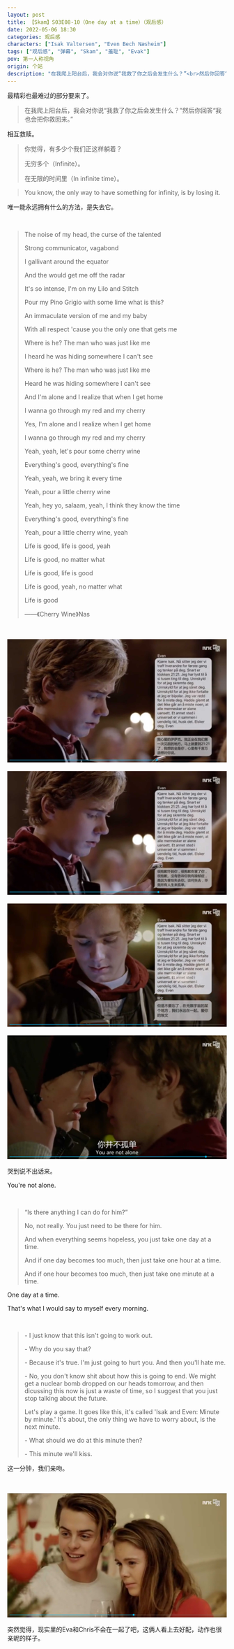 ```yaml
---
layout: post
title: 【Skam】S03E08-10（One day at a time）（观后感）
date: 2022-05-06 18:30
categories: 观后感
characters: ["Isak Valtersen", "Even Bech Næsheim"]
tags: ["观后感", "弹幕", "Skam", "羞耻", "Evak"]
pov: 第一人称视角
origin: 个站
description: "在我爬上阳台后，我会对你说“我救了你之后会发生什么？”<br>然后你回答“我也会把你救回来。”"
---
```


最精彩也最难过的部分要来了。

> 在我爬上阳台后，我会对你说“我救了你之后会发生什么？”然后你回答“我也会把你救回来。”

相互救赎。

> 你觉得，有多少个我们正这样躺着？
> 
> 无穷多个（Infinite）。
> 
> 在无限的时间里（In infinite time）。

> You know, the only way to have something for infinity, is by losing it.

唯一能永远拥有什么的方法，是失去它。

<br>

> The noise of my head, the curse of the talented
> 
> Strong communicator, vagabond
> 
> I gallivant around the equator
> 
> And the would get me off the radar
> 
> 
> 
> It's so intense, I'm on my Lilo and Stitch
> 
> Pour my Pino Grigio with some lime what is this?
> 
> An immaculate version of me and my baby
> 
> With all respect 'cause you the only one that gets me
> 
> 
> 
> Where is he? The man who was just like me
> 
> I heard he was hiding somewhere I can't see
> 
> Where is he? The man who was just like me
> 
> Heard he was hiding somewhere I can't see
> 
> 
> 
> And I'm alone and I realize that when I get home
> 
> I wanna go through my red and my cherry
> 
> Yes, I'm alone and I realize when I get home
> 
> I wanna go through my red and my cherry
> 
> 
> 
> Yeah, yeah, let's pour some cherry wine
> 
> Everything's good, everything's fine
> 
> Yeah, yeah, we bring it every time
> 
> Yeah, pour a little cherry wine
> 
> 
> 
> Yeah, hey yo, salaam, yeah, I think they know the time
> 
> Everything's good, everything's fine
> 
> Yeah, pour a little cherry wine, yeah
> 
> Life is good, life is good, yeah
> 
> 
> 
> Life is good, no matter what
> 
> Life is good, life is good
> 
> Life is good, yeah, no matter what
> 
> Life is good
> 
> ——《Cherry Wine》Nas

<br><br>
![9-1](/assets/images/Skam/Skam3/Skam3-9-1.png)
<br><br>
![9-2](/assets/images/Skam/Skam3/Skam3-9-2.png)
<br><br>
![9-3](/assets/images/Skam/Skam3/Skam3-9-3.png)
<br><br>
![9-4](/assets/images/Skam/Skam3/Skam3-9-4.png)
<br>

哭到说不出话来。

You're not alone.

<br>

> “Is there anything I can do for him?”
> 
> No, not really. You just need to be there for him.
> 
> And when everything seems hopeless, you just take one day at a time.
> 
> And if one day becomes too much, then just take one hour at a time.
> 
> And if one hour becomes too much, then just take one minute at a time.

One day at a time.

That's what I would say to myself every morning.

<br>

> \- I just know that this isn't going to work out.
> 
> \- Why do you say that?
> 
> \- Because it's true. I'm just going to hurt you. And then you'll hate me.
> 
> \- No, you don't know shit about how this is going to end. We might get a nuclear bomb dropped on our heads tomorrow, and then dicussing this now is just a waste of time, so I suggest that you just stop talking about the future.
> 
> Let's play a game. It goes like this, it's called 'Isak and Even: Minute by minute.' It's about, the only thing we have to worry about, is the next minute.
> 
> \- What should we do at this minute then?
> 
> \- This minute we'll kiss.

这一分钟，我们亲吻。

<br><br>
![10-1](/assets/images/Skam/Skam3/Skam3-10-1.png)
<br>

突然觉得，现实里的Eva和Chris不会在一起了吧，这俩人看上去好配，动作也很亲昵的样子。
